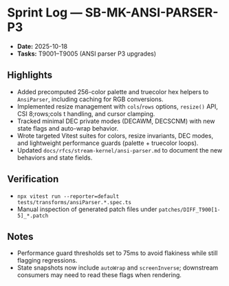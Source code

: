 # Sprint Log — SB-MK-ANSI-PARSER-P3

- **Date:** 2025-10-18
- **Tasks:** T9001–T9005 (ANSI parser P3 upgrades)

## Highlights
- Added precomputed 256-color palette and truecolor hex helpers to `AnsiParser`, including caching for RGB conversions.
- Implemented resize management with `cols`/`rows` options, `resize()` API, CSI 8;rows;cols t handling, and cursor clamping.
- Tracked minimal DEC private modes (DECAWM, DECSCNM) with new state flags and auto-wrap behavior.
- Wrote targeted Vitest suites for colors, resize invariants, DEC modes, and lightweight performance guards (palette + truecolor loops).
- Updated `docs/rfcs/stream-kernel/ansi-parser.md` to document the new behaviors and state fields.

## Verification
- `npx vitest run --reporter=default tests/transforms/ansiParser.*.spec.ts`
- Manual inspection of generated patch files under `patches/DIFF_T900[1-5]_*.patch`

## Notes
- Performance guard thresholds set to 75ms to avoid flakiness while still flagging regressions.
- State snapshots now include `autoWrap` and `screenInverse`; downstream consumers may need to read these flags when rendering.
